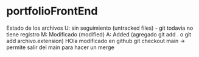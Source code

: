 # portfolioFrontEnd
Estado de los archivos
U: sin seguimiento (untracked files) - git todavia no tiene registro
M: Modificado (modified) 
A: Added (agregado git add . o git add archivo.extension)
HOla modificado en github
git checkout main -> permite salir del main para hacer un merge
